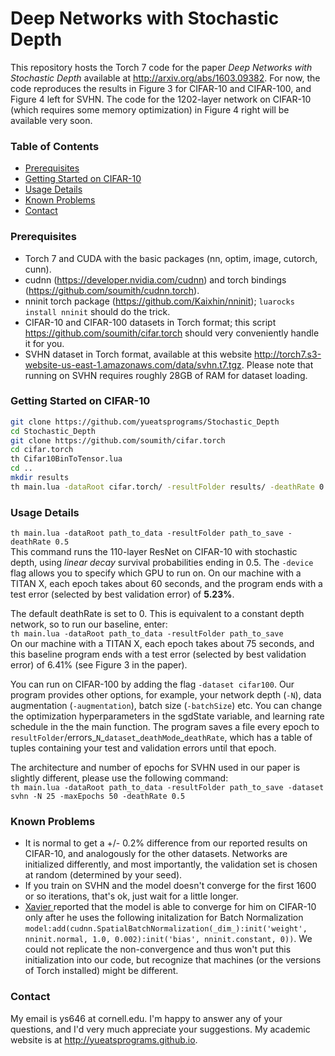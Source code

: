 Deep Networks with Stochastic Depth
====================
This repository hosts the Torch 7 code for the paper _Deep Networks with Stochastic Depth_
available at http://arxiv.org/abs/1603.09382. For now, the code reproduces the results in Figure 3 for CIFAR-10 and CIFAR-100, and Figure 4 left for SVHN. The code for the 1202-layer network on CIFAR-10 (which requires some memory optimization) in Figure 4 right will be available very soon.

### Table of Contents
- [Prerequisites](#prerequisites)  
- [Getting Started on CIFAR-10](#getting-started-on-cifar-10)  
- [Usage Details](#usage-details)  
- [Known Problems](#known-problems) 
- [Contact](#contact)  

### Prerequisites
- Torch 7 and CUDA with the basic packages (nn, optim, image, cutorch, cunn).
- cudnn (https://developer.nvidia.com/cudnn) and torch bindings (https://github.com/soumith/cudnn.torch).
- nninit torch package (https://github.com/Kaixhin/nninit); `luarocks install nninit` should do the trick.
- CIFAR-10 and CIFAR-100 datasets in Torch format; this script https://github.com/soumith/cifar.torch should very conveniently handle it for you.
- SVHN dataset in Torch format, available at this website http://torch7.s3-website-us-east-1.amazonaws.com/data/svhn.t7.tgz. Please note that running on SVHN requires roughly 28GB of RAM for dataset loading.

### Getting Started on CIFAR-10
```bash
git clone https://github.com/yueatsprograms/Stochastic_Depth
cd Stochastic_Depth
git clone https://github.com/soumith/cifar.torch
cd cifar.torch
th Cifar10BinToTensor.lua
cd ..
mkdir results
th main.lua -dataRoot cifar.torch/ -resultFolder results/ -deathRate 0.5
```

### Usage Details
`th main.lua -dataRoot path_to_data -resultFolder path_to_save -deathRate 0.5`<br/>
This command runs the 110-layer ResNet on CIFAR-10 with stochastic depth, using _linear decay_ survival probabilities ending in 0.5. The `-device` flag allows you to specify which GPU to run on. On our machine with a TITAN X, each epoch takes about 60 seconds, and the program ends with a test error (selected by best validation error) of __5.23%__.

The default deathRate is set to 0. This is equivalent to a constant depth network, so to run our baseline, enter: <br/>
`th main.lua -dataRoot path_to_data -resultFolder path_to_save` <br/>
On our machine with a TITAN X, each epoch takes about 75 seconds, and this baseline program ends with a test error (selected by best validation error) of 6.41% (see Figure 3 in the paper).

You can run on CIFAR-100 by adding the flag `-dataset cifar100`. Our program provides other options, for example, your network depth (`-N`), data augmentation (`-augmentation`), batch size (`-batchSize`) etc. You can change the optimization hyperparameters in the sgdState variable, and learning rate schedule in the the main function. The program saves a file every epoch to `resultFolder`/errors\_`N`\_`dataset`\_`deathMode`\_`deathRate`, which has a table of tuples containing your test and validation errors until that epoch.

The architecture and number of epochs for SVHN used in our paper is slightly different, please use the following command:<br/>
`th main.lua -dataRoot path_to_data -resultFolder path_to_save -dataset svhn -N 25 -maxEpochs 50 -deathRate 0.5`

### Known Problems
- It is normal to get a +/- 0.2% difference from our reported results on CIFAR-10, and analogously for the other datasets. Networks are initialized differently, and most importantly, the validation set is chosen at random (determined by your seed).
- If you train on SVHN and the model doesn't converge for the first 1600 or so iterations, that's ok, just wait for a little longer.
- <a href="https://github.com/xgastaldi"> Xavier <a/> reported that the model is able to converge for him on CIFAR-10 only after he uses the following initalization for Batch Normalization `model:add(cudnn.SpatialBatchNormalization(_dim_):init('weight', nninit.normal, 1.0, 0.002):init('bias', nninit.constant, 0))`. We could not replicate the non-convergence and thus won't put this initialization into our code, but recognize that machines (or the versions of Torch installed) might be different.

### Contact
My email is ys646 at cornell.edu. I'm happy to answer any of your questions, and I'd very much appreciate your suggestions. My academic website is at http://yueatsprograms.github.io.